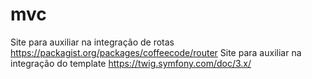 # mvc
Site para auxiliar na integração de rotas https://packagist.org/packages/coffeecode/router
Site para auxiliar na integração do template https://twig.symfony.com/doc/3.x/

